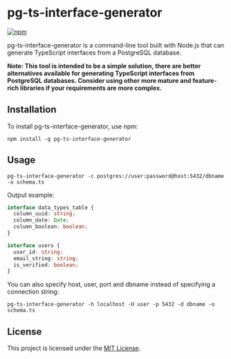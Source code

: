 # pg-ts-interface-generator

[![npm](https://img.shields.io/npm/v/pg-ts-interface-generator?logo=npm)](https://www.npmjs.com/package/pg-ts-interface-generator)

pg-ts-interface-generator is a command-line tool built with Node.js that can generate TypeScript interfaces from a PostgreSQL database.

**Note: This tool is intended to be a simple solution, there are better alternatives available for generating TypeScript interfaces from PostgreSQL databases. Consider using other more mature and feature-rich libraries if your requirements are more complex.**

## Installation

To install pg-ts-interface-generator, use npm:

```shell
npm install -g pg-ts-interface-generator
```

## Usage

```shell
pg-ts-interface-generator -c postgres://user:password@host:5432/dbname -o schema.ts
```

Output example:

```typescript
interface data_types_table {
  column_uuid: string;
  column_date: Date;
  column_boolean: boolean;
}

interface users {
  user_id: string;
  email_string: string;
  is_verified: boolean;
}
```

You can also specify host, user, port and dbname instead of specifying a connection string:

```shell
pg-ts-interface-generator -h localhost -U user -p 5432 -d dbname -o schema.ts
```

## License

This project is licensed under the [MIT License](LICENSE).
